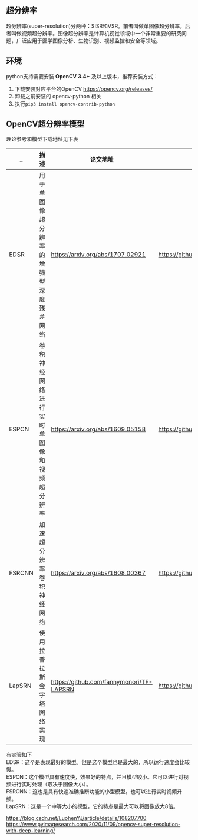 ## 超分辨率
超分辨率(super-resolution)分两种：SISR和VSR。前者叫做单图像超分辨率，后者叫做视频超分辨率。图像超分辨率是计算机视觉领域中一个非常重要的研究问题，广泛应用于医学图像分析、生物识别、视频监控和安全等领域。

## 环境
python支持需要安装 **OpenCV 3.4+** 及以上版本，推荐安装方式：
1. 下载安装对应平台的OpenCV https://opencv.org/releases/
2. 卸载之前安装的 opencv-python 相关
3. 执行`pip3 install opencv-contrib-python`

## OpenCV超分辨率模型
理论参考和模型下载地址见下表

_ | 描述 | 论文地址 | github地址
--- | --- | --- | ---
EDSR | 用于单图像超分辨率的增强型深度残差网络 | https://arxiv.org/abs/1707.02921 | https://github.com/Saafke/EDSR_Tensorflow
ESPCN | 卷积神经网络进行实时单图像和视频超分辨率 | https://arxiv.org/abs/1609.05158 | https://github.com/fannymonori/TF-ESPCN
FSRCNN | 加速超分辨率卷积神经网络 | https://arxiv.org/abs/1608.00367 | https://github.com/Saafke/FSRCNN_Tensorflow
LapSRN | 使用拉普拉斯金字塔网络实现 | https://github.com/fannymonori/TF-LAPSRN | https://github.com/fannymonori/TF-LAPSRN

有实验如下  
EDSR：这个是表现最好的模型。但是这个模型也是最大的，所以运行速度会比较慢。  
ESPCN：这个模型具有速度快，效果好的特点，并且模型较小。它可以进行对视频进行实时处理（取决于图像大小）。  
FSRCNN：这也是具有快速准确推断功能的小型模型。也可以进行实时视频升频。  
LapSRN：这是一个中等大小的模型，它的特点是最大可以将图像放大8倍。  


https://blog.csdn.net/LuohenYJ/article/details/108207700
https://www.pyimagesearch.com/2020/11/09/opencv-super-resolution-with-deep-learning/
